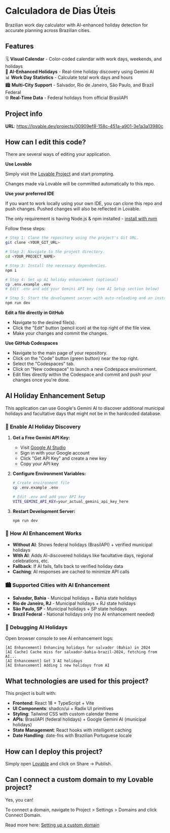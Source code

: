 # Calculadora de Dias Úteis

Brazilian work day calculator with AI-enhanced holiday detection for accurate planning across Brazilian cities.

## Features

🗓️ **Visual Calendar** - Color-coded calendar with work days, weekends, and holidays  
🤖 **AI-Enhanced Holidays** - Real-time holiday discovery using Gemini AI  
📊 **Work Day Statistics** - Calculate total work days and hours  
🏙️ **Multi-City Support** - Salvador, Rio de Janeiro, São Paulo, and Brazil Federal  
🌐 **Real-Time Data** - Federal holidays from official BrasilAPI  

## Project info

**URL**: https://lovable.dev/projects/00909ef8-158c-451a-a901-3e1a3a13980c

## How can I edit this code?

There are several ways of editing your application.

**Use Lovable**

Simply visit the [Lovable Project](https://lovable.dev/projects/00909ef8-158c-451a-a901-3e1a3a13980c) and start prompting.

Changes made via Lovable will be committed automatically to this repo.

**Use your preferred IDE**

If you want to work locally using your own IDE, you can clone this repo and push changes. Pushed changes will also be reflected in Lovable.

The only requirement is having Node.js & npm installed - [install with nvm](https://github.com/nvm-sh/nvm#installing-and-updating)

Follow these steps:

```sh
# Step 1: Clone the repository using the project's Git URL.
git clone <YOUR_GIT_URL>

# Step 2: Navigate to the project directory.
cd <YOUR_PROJECT_NAME>

# Step 3: Install the necessary dependencies.
npm i

# Step 4: Set up AI holiday enhancement (optional)
cp .env.example .env
# Edit .env and add your Gemini API key (see AI Setup section below)

# Step 5: Start the development server with auto-reloading and an instant preview.
npm run dev
```

**Edit a file directly in GitHub**

- Navigate to the desired file(s).
- Click the "Edit" button (pencil icon) at the top right of the file view.
- Make your changes and commit the changes.

**Use GitHub Codespaces**

- Navigate to the main page of your repository.
- Click on the "Code" button (green button) near the top right.
- Select the "Codespaces" tab.
- Click on "New codespace" to launch a new Codespace environment.
- Edit files directly within the Codespace and commit and push your changes once you're done.

## AI Holiday Enhancement Setup

This application can use Google's Gemini AI to discover additional municipal holidays and facultative days that might not be in the hardcoded database.

### 🤖 **Enable AI Holiday Discovery**

1. **Get a Free Gemini API Key:**
   - Visit [Google AI Studio](https://ai.google.dev/)
   - Sign in with your Google account
   - Click "Get API Key" and create a new key
   - Copy your API key

2. **Configure Environment Variables:**
   ```bash
   # Create environment file
   cp .env.example .env
   
   # Edit .env and add your API key
   VITE_GEMINI_API_KEY=your_actual_gemini_api_key_here
   ```

3. **Restart Development Server:**
   ```bash
   npm run dev
   ```

### 🎯 **How AI Enhancement Works**

- **Without AI**: Shows federal holidays (BrasilAPI) + verified municipal holidays
- **With AI**: Adds AI-discovered holidays like facultative days, regional celebrations, etc.
- **Fallback**: If AI fails, falls back to verified holiday data
- **Caching**: AI responses are cached to minimize API calls

### 🏙️ **Supported Cities with AI Enhancement**

- **Salvador, Bahia** - Municipal holidays + Bahia state holidays
- **Rio de Janeiro, RJ** - Municipal holidays + RJ state holidays  
- **São Paulo, SP** - Municipal holidays + SP state holidays
- **Brazil Federal** - National holidays only (no AI enhancement needed)

### 🔧 **Debugging AI Holidays**

Open browser console to see AI enhancement logs:
```
[AI Enhancement] Enhancing holidays for salvador (Bahia) in 2024
[AI Cache] Cache miss for salvador-bahia-brazil-2024, fetching from AI...
[AI Enhancement] Got 3 AI holidays
[AI Enhancement] Adding 1 new holidays from AI
```

## What technologies are used for this project?

This project is built with:

- **Frontend**: React 18 + TypeScript + Vite
- **UI Components**: shadcn/ui + Radix UI primitives
- **Styling**: Tailwind CSS with custom calendar theme
- **APIs**: BrasilAPI (federal holidays) + Google Gemini AI (municipal holidays)
- **State Management**: React hooks with intelligent caching
- **Date Handling**: date-fns with Brazilian Portuguese locale

## How can I deploy this project?

Simply open [Lovable](https://lovable.dev/projects/00909ef8-158c-451a-a901-3e1a3a13980c) and click on Share -> Publish.

## Can I connect a custom domain to my Lovable project?

Yes, you can!

To connect a domain, navigate to Project > Settings > Domains and click Connect Domain.

Read more here: [Setting up a custom domain](https://docs.lovable.dev/tips-tricks/custom-domain#step-by-step-guide)
